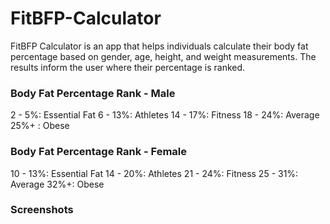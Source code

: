 # FitBFP-Calculator
FitBFP Calculator is an app that helps individuals calculate their body fat percentage based on gender, age, height, and weight measurements. The results inform the user where their percentage is ranked.


### Body Fat Percentage Rank - Male

2 - 5%: Essential Fat
6 - 13%: Athletes
14 - 17%: Fitness
18 - 24%: Average
25%+ : Obese

### Body Fat Percentage Rank - Female

10 - 13%: Essential Fat
14 - 20%: Athletes
21 - 24%: Fitness
25 - 31%: Average
32%+: Obese

### Screenshots
